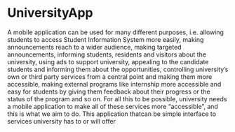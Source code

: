 # UniversityApp
A mobile application can be used for many different purposes, i.e. allowing students to access Student Information System more easily, making announcements reach to a wider audience, making targeted announcements, informing students, residents and visitors about the university, using ads to support university, appealing to the candidate students and informing them about the opportunities, controlling  university’s own or third party services from a central point and making them more accessible, making  external programs like internship more accessible and easy for students by giving them feedback about their progress or the status of the program and so on. For all this to be possible, university needs a mobile application to make all of these services more “accessible”, and this is what we aim to do. This application thatcan be simple interface to services university has to or will offer

